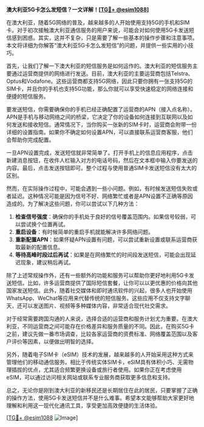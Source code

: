 **澳大利亚5G卡怎么发短信？一文详解！[[TG💪+ @esim1088](https://t.me/s/esim1088)]**

在澳大利亚，随着5G网络的普及，越来越多的人开始使用支持5G的手机和SIM卡。对于初次接触澳大利亚通信服务的用户来说，可能会对如何使用5G卡发送短信感到困惑。其实，这并不复杂，只是需要了解一些基本的操作步骤和注意事项。本文将详细为你解答“澳大利亚5G卡怎么发短信”的问题，并提供一些实用的小技巧。

首先，让我们了解一下澳大利亚的短信服务是如何运作的。澳大利亚的短信服务主要通过运营商提供的网络进行发送。目前，澳大利亚的主要运营商包括Telstra、Optus和Vodafone。这些运营商都支持5G网络，因此只要你拥有一张支持5G的SIM卡，并且你的手机也支持5G功能，那么你就可以享受快速稳定的网络连接和便捷的短信服务。

要发送短信，你需要确保你的手机已经正确配置了运营商的APN（接入点名称）。APN是手机与移动网络之间的桥梁，它决定了你的设备如何连接到互联网以及如何发送和接收短信。通常情况下，当你购买一张新的SIM卡时，运营商会附带一份详细的设置指南。如果你不确定如何设置APN，可以直接联系运营商客服，他们会帮助你完成配置。

一旦APN设置完成，发送短信就非常简单了。打开手机上的信息应用程序，点击新建消息按钮，在收件人栏输入对方的电话号码，然后在文本框中输入你要发送的内容。最后，点击发送按钮即可。整个过程与使用普通SIM卡发送短信没有太大的区别。

然而，在实际操作过程中，可能会遇到一些小问题。例如，有时候发送短信失败或者延迟。这种情况可能是因为信号不好、网络繁忙或者是APN设置不正确等原因造成的。为了解决这些问题，你可以尝试以下几种方法：

1. **检查信号强度**：确保你的手机处于良好的信号覆盖范围内。如果信号较弱，可以尝试换个位置再试。
2. **重启设备**：有时候简单的重启手机就能解决许多网络问题。
3. **重新配置APN**：如果怀疑APN设置有问题，可以尝试重新设置或联系运营商获取最新的配置信息。
4. **等待高峰时段过后再试**：如果是在网络繁忙的时间段发送短信，可能会出现延迟现象，建议稍后再试。

除了上述常规操作外，还有一些额外的功能和服务可以帮助你更好地利用5G卡发送短信。比如，许多运营商提供了国际短信套餐，让你可以以更优惠的价格向其他国家发送短信。此外，随着社交媒体和即时通讯软件的兴起，很多人也开始使用WhatsApp、WeChat等应用来代替传统的短信服务。这些应用不仅支持文字聊天，还可以发送图片、视频等多种媒体内容，非常适合现代社交需求。

对于经常需要跨国沟通的人来说，选择合适的运营商和服务计划尤为重要。在澳大利亚，不同运营商之间可能存在价格差异和服务质量的不同。因此，在购买5G卡之前，建议先做一番市场调查，比较各家运营商的资费标准、网络覆盖范围以及客户评价等因素，以便做出明智的选择。

另外，随着电子SIM卡（eSIM）技术的发展，越来越多的人开始采用这种方式来管理他们的移动通信服务。相比于传统实体SIM卡，eSIM具有体积小巧、无需物理插拔的优点，尤其适合频繁更换设备或旅行者使用。如果你正在考虑使用eSIM，可以通过访问相关网站或联系专业服务商获取更多信息和支持。

总之，无论你是刚到澳大利亚的新移民还是长期居住在此的居民，只要掌握了正确的操作方法，使用5G卡发送短信并不是什么难事。希望本文能够帮助大家更好地理解和利用这一现代化通讯工具，享受更加高效便捷的生活体验。

[[TG💪+ @esim1088](https://t.me/s/esim1088) ![Image](https://i.postimg.cc/4NQfJmqS/Snipaste-2025-05-13-00-14-12.png)]
